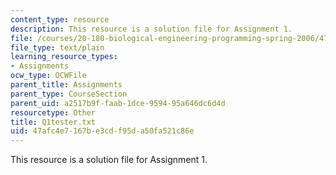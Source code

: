 ```yaml
---
content_type: resource
description: This resource is a solution file for Assignment 1.
file: /courses/20-180-biological-engineering-programming-spring-2006/47afc4e7167be3cdf95da50fa521c86e_Q1tester.txt
file_type: text/plain
learning_resource_types:
- Assignments
ocw_type: OCWFile
parent_title: Assignments
parent_type: CourseSection
parent_uid: a2517b9f-faab-1dce-9594-95a646dc6d4d
resourcetype: Other
title: Q1tester.txt
uid: 47afc4e7-167b-e3cd-f95d-a50fa521c86e
---
```

This resource is a solution file for Assignment 1.

